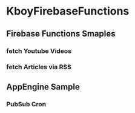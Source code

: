 # KboyFirebaseFunctions 

## Firebase Functions Smaples

### fetch Youtube Videos


### fetch Articles via RSS

## AppEngine Sample

### PubSub Cron


